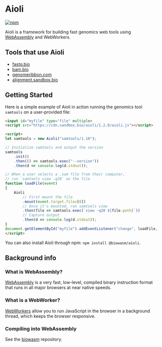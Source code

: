 # Aioli

[![npm](https://img.shields.io/npm/v/@biowasm/aioli)](https://www.npmjs.com/package/@biowasm/aioli)

Aioli is a framework for building fast genomics web tools using [WebAssembly](https://developer.mozilla.org/en-US/docs/WebAssembly) and WebWorkers.

## Tools that use Aioli

- [fastq.bio](https://github.com/robertaboukhalil/fastq.bio)
- [bam.bio](https://github.com/robertaboukhalil/bam.bio)
- [genomeribbon.com](https://github.com/MariaNattestad/Ribbon)
- [alignment.sandbox.bio](https://github.com/robertaboukhalil/alignment-sandbox)

## Getting Started

Here is a simple example of Aioli in action running the genomics tool `samtools` on a user-provided file:

```html
<input id="myfile" type="file" multiple>
<script src="https://cdn.sandbox.bio/aioli/1.2.0/aioli.js"></script>

<script>
let samtools = new Aioli("samtools/1.10");

// Initialize samtools and output the version
samtools
    .init()
    .then(() => samtools.exec("--version"))
    .then(d => console.log(d.stdout));

// When a user selects a .sam file from their computer,
// run `samtools view -q20` on the file
function loadFile(event)
{
    Aioli
        // First mount the file
        .mount(event.target.files[0])
        // Once it's mounted, run samtools view
        .then(file => samtools.exec(`view -q20 ${file.path}`))
        // Capture output
        .then(d => console.log(d.stdout));
}
document.getElementById("myfile").addEventListener("change", loadFile, false);
</script>
```

You can also install Aioli through npm: `npm install @biowasm/aioli`.


## Background info

### What is WebAssembly?
[WebAssembly](https://developer.mozilla.org/en-US/docs/WebAssembly) is a very fast, low-level, compiled binary instruction format that runs in all major browsers at near native speeds.

### What is a WebWorker?
[WebWorkers](https://developer.mozilla.org/en-US/docs/Web/API/Web_Workers_API) allow you to run JavaScript in the browser in a background thread, which keeps the browser responsive.

### Compiling into WebAssembly
See the [biowasm](https://github.com/biowasm/biowasm/) repository.
